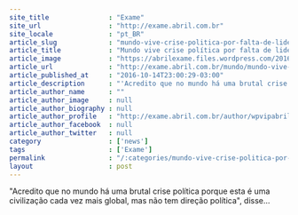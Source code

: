 ```yaml
---
site_title               : "Exame"
site_url                 : "http://exame.abril.com.br"
site_locale              : "pt_BR"
article_slug             : "mundo-vive-crise-politica-por-falta-de-lideranca-diz-mujica"
article_title            : "Mundo vive crise política por falta de liderança, diz Mujica"
article_image            : "https://abrilexame.files.wordpress.com/2016/10/size_960_16_9_jose-mujica2.jpg?quality=70&strip=all&w=960"
article_url              : "http://exame.abril.com.br/mundo/mundo-vive-crise-politica-por-falta-de-lideranca-diz-mujica/"
article_published_at     : "2016-10-14T23:00:29-03:00"
article_description      : "'Acredito que no mundo há uma brutal crise política porque esta é uma civilização cada vez mais global, mas não tem direção política', disse..."
article_author_name      : ""
article_author_image     : null
article_author_biography : null
article_author_profile   : "http://exame.abril.com.br/author/wpvipabril/"
article_author_facebook  : null
article_author_twitter   : null
category                 : ['news']
tags                     : ['Exame']
permalink                : "/:categories/mundo-vive-crise-politica-por-falta-de-lideranca-diz-mujica/"
layout                   : post
---
```


"Acredito que no mundo há uma brutal crise política porque esta é uma civilização cada vez mais global, mas não tem direção política", disse...
